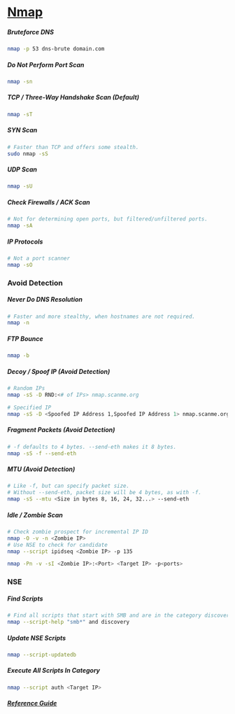 # [Nmap](https://nmap.org/)

##### Bruteforce DNS
```bash
nmap -p 53 dns-brute domain.com
```

##### Do Not Perform Port Scan
```bash
nmap -sn
```

##### TCP / Three-Way Handshake Scan (Default)
```bash
nmap -sT
```

##### SYN Scan
```bash
# Faster than TCP and offers some stealth.
sudo nmap -sS
```

##### UDP Scan
```bash
nmap -sU
```

##### Check Firewalls / ACK Scan
```bash
# Not for determining open ports, but filtered/unfiltered ports.
nmap -sA
```

##### IP Protocols
```bash
# Not a port scanner
nmap -sO
```

### Avoid Detection
##### Never Do DNS Resolution
```bash
# Faster and more stealthy, when hostnames are not required.
nmap -n
```

##### FTP Bounce
```bash
nmap -b
```

##### Decoy / Spoof IP (Avoid Detection)
```bash
# Random IPs
nmap -sS -D RND:<# of IPs> nmap.scanme.org

# Specified IP
nmap -sS -D <Spoofed IP Address 1,Spoofed IP Address 1> nmap.scanme.org
```
##### Fragment Packets (Avoid Detection)
```bash
# -f defaults to 4 bytes. --send-eth makes it 8 bytes.
nmap -sS -f --send-eth
```
##### MTU (Avoid Detection)
```bash
# Like -f, but can specify packet size.
# Without --send-eth, packet size will be 4 bytes, as with -f.
nmap -sS --mtu <Size in bytes 8, 16, 24, 32...> --send-eth
```
##### Idle / Zombie Scan
```bash
# Check zombie prospect for incremental IP ID
nmap -O -v -n <Zombie IP>
# Use NSE to check for candidate
nmap --script ipidseq <Zombie IP> -p 135

nmap -Pn -v -sI <Zombie IP>:<Port> <Target IP> -p<ports>
```

### NSE
##### Find Scripts
```bash
# Find all scripts that start with SMB and are in the category discovery.
nmap --script-help "smb*" and discovery
```

##### Update NSE Scripts
```bash
nmap --script-updatedb
```

##### Execute All Scripts In Category
```bash
nmap --script auth <Target IP>
```

##### [Reference Guide](https://nmap.org/book/man.html)